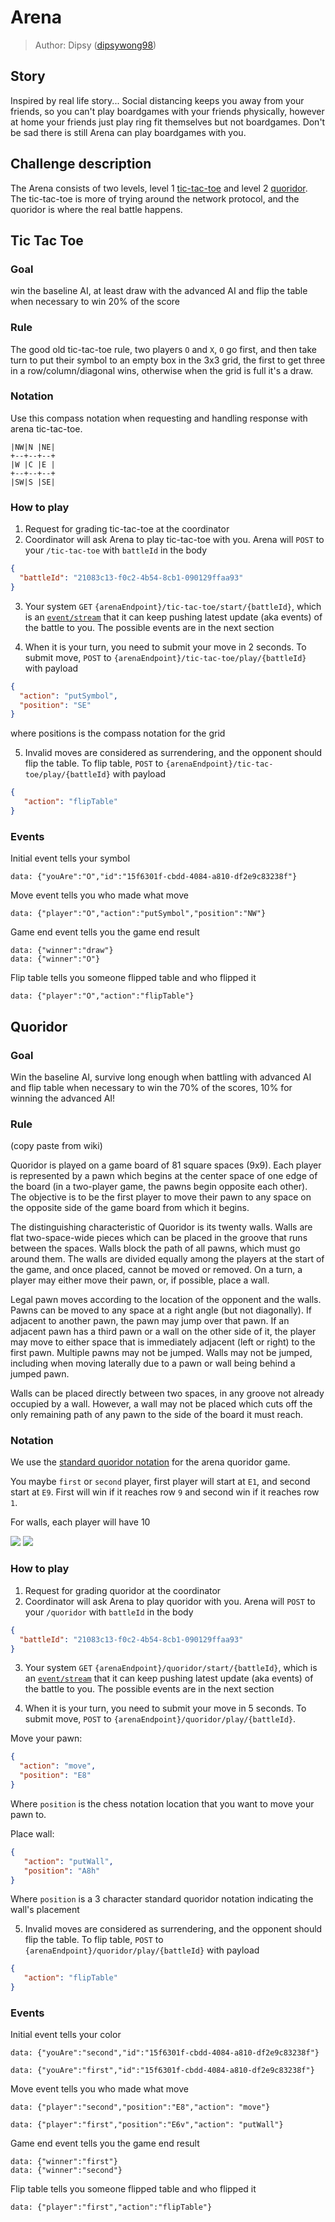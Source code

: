 # Arena

> Author: Dipsy ([dipsywong98](https://github.com/dipsywong98))

## Story

Inspired by real life story...
Social distancing keeps you away from your friends,
so you can't play boardgames with your friends physically,
however at home your friends just play ring fit themselves but not boardgames.
Don't be sad there is still Arena can play boardgames with you.

## Challenge description

The Arena consists of two levels, level 1 [tic-tac-toe](https://en.wikipedia.org/wiki/Tic-tac-toe) and level
2 [quoridor](https://en.wikipedia.org/wiki/Quoridor). The tic-tac-toe is more of trying around the network protocol, and
the quoridor is where the real battle happens.

## Tic Tac Toe

### Goal

win the baseline AI, at least draw with the advanced AI and flip the table when necessary to win 20% of the score

### Rule

The good old tic-tac-toe rule, two players `O` and `X`, `O` go first, and then take turn to put their symbol to an empty
box in the 3x3 grid, the first to get three in a row/column/diagonal wins, otherwise when the grid is full it's a draw.

### Notation

Use this compass notation when requesting and handling response with arena tic-tac-toe.

```
|NW|N |NE|
+--+--+--+
|W |C |E |
+--+--+--+
|SW|S |SE|
```

### How to play

1. Request for grading tic-tac-toe at the coordinator
2. Coordinator will ask Arena to play tic-tac-toe with you. Arena will `POST` to your `/tic-tac-toe` with `battleId` in
   the body

```json
{
  "battleId": "21083c13-f0c2-4b54-8cb1-090129ffaa93"
}
```

3. Your system `GET` `{arenaEndpoint}/tic-tac-toe/start/{battleId}`, which is
   an [`event/stream`](https://developer.mozilla.org/en-US/docs/Web/API/Server-sent_events/Using_server-sent_events)
   that it can keep pushing latest update (aka events) of the battle to you. The possible events are in the next section

4. When it is your turn, you need to submit your move in 2 seconds. To submit move, `POST`
   to `{arenaEndpoint}/tic-tac-toe/play/{battleId}` with payload

```json
{
  "action": "putSymbol",
  "position": "SE"
}
```

where positions is the compass notation for the grid

5. Invalid moves are considered as surrendering, and the opponent should flip the table. To flip table, `POST`
   to `{arenaEndpoint}/tic-tac-toe/play/{battleId}` with payload

```json
{
   "action": "flipTable"
}
```

### Events

Initial event tells your symbol
```
data: {"youAre":"O","id":"15f6301f-cbdd-4084-a810-df2e9c83238f"}
```

Move event tells you who made what move
```
data: {"player":"O","action":"putSymbol","position":"NW"}
```

Game end event tells you the game end result
```
data: {"winner":"draw"}
data: {"winner":"O"}
```

Flip table tells you someone flipped table and who flipped it
```
data: {"player":"O","action":"flipTable"}
```

## Quoridor

### Goal

Win the baseline AI, survive long enough when battling with advanced AI and flip table when necessary to win the 70% of the scores,
10% for winning the advanced AI!

### Rule

(copy paste from wiki)

Quoridor is played on a game board of 81 square spaces (9x9). Each player is represented by a pawn which begins at the center space of one edge of the board (in a two-player game, the pawns begin opposite each other). The objective is to be the first player to move their pawn to any space on the opposite side of the game board from which it begins.

The distinguishing characteristic of Quoridor is its twenty walls. Walls are flat two-space-wide pieces which can be placed in the groove that runs between the spaces. Walls block the path of all pawns, which must go around them. The walls are divided equally among the players at the start of the game, and once placed, cannot be moved or removed. On a turn, a player may either move their pawn, or, if possible, place a wall.

Legal pawn moves according to the location of the opponent and the walls.
Pawns can be moved to any space at a right angle (but not diagonally). If adjacent to another pawn, the pawn may jump over that pawn. If an adjacent pawn has a third pawn or a wall on the other side of it, the player may move to either space that is immediately adjacent (left or right) to the first pawn. Multiple pawns may not be jumped. Walls may not be jumped, including when moving laterally due to a pawn or wall being behind a jumped pawn.

Walls can be placed directly between two spaces, in any groove not already occupied by a wall. However, a wall may not be placed which cuts off the only remaining path of any pawn to the side of the board it must reach.

### Notation

We use the [standard quoridor notation](https://quoridorstrats.wordpress.com/notation/) for the arena quoridor game.

You maybe `first` or `second` player, 
first player will start at `E1`, and second start at `E9`.
First will win if it reaches row `9` and second win if it reaches row `1`.

For walls, each player will have 10

![](static/quoridor-view.png)
![](static/quoridor.png)

### How to play

1. Request for grading quoridor at the coordinator
2. Coordinator will ask Arena to play quoridor with you. Arena will `POST` to your `/quoridor` with `battleId` in
   the body

```json
{
  "battleId": "21083c13-f0c2-4b54-8cb1-090129ffaa93"
}
```

3. Your system `GET` `{arenaEndpoint}/quoridor/start/{battleId}`, which is
   an [`event/stream`](https://developer.mozilla.org/en-US/docs/Web/API/Server-sent_events/Using_server-sent_events)
   that it can keep pushing latest update (aka events) of the battle to you. The possible events are in the next section

4. When it is your turn, you need to submit your move in 5 seconds. To submit move, `POST`
   to `{arenaEndpoint}/quoridor/play/{battleId}`.

Move your pawn:
```json
{
  "action": "move",
  "position": "E8"
}
```

Where `position` is the chess notation location that you want to move your pawn to.

Place wall:
```json
{
   "action": "putWall",
   "position": "A8h"
}
```

Where `position` is a 3 character standard quoridor notation indicating the wall's placement

5. Invalid moves are considered as surrendering, and the opponent should flip the table. To flip table, `POST`
   to `{arenaEndpoint}/quoridor/play/{battleId}` with payload

```json
{
   "action": "flipTable"
}
```

### Events

Initial event tells your color
```
data: {"youAre":"second","id":"15f6301f-cbdd-4084-a810-df2e9c83238f"}
```

```
data: {"youAre":"first","id":"15f6301f-cbdd-4084-a810-df2e9c83238f"}
```

Move event tells you who made what move
```
data: {"player":"second","position":"E8","action": "move"}
```
```
data: {"player":"first","position":"E6v","action": "putWall"}
```

Game end event tells you the game end result
```
data: {"winner":"first"}
data: {"winner":"second"}
```

Flip table tells you someone flipped table and who flipped it
```
data: {"player":"first","action":"flipTable"}
```

